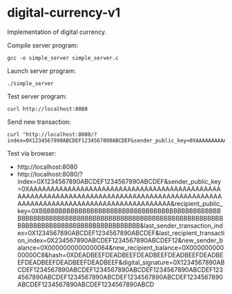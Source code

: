 # digital-currency-v1

Implementation of digital currency.

Compile server program:
```
gcc -o simple_server simple_server.c
```

Launch server program:
```
./simple_server
```

Test server program:
```
curl http://localhost:8080
```

Send new transaction:
```
curl "http://localhost:8080/?index=0X1234567890ABCDEF1234567890ABCDEF&sender_public_key=0XAAAAAAAAAAAAAAAAAAAAAAAAAAAAAAAAAAAAAAAAAAAAAAAAAAAAAAAAAAAAAAAAAAAAAAAAAAAAAAAAAAAAAAAAAAAAAAAAAAAAAAAAAAAAAAAAAAAAAAAAAAAAAAAAA&recipient_public_key=0XBBBBBBBBBBBBBBBBBBBBBBBBBBBBBBBBBBBBBBBBBBBBBBBBBBBBBBBBBBBBBBBBBBBBBBBBBBBBBBBBBBBBBBBBBBBBBBBBBBBBBBBBBBBBBBBBBBBBBBBBBBBBBBBBB&last_sender_transaction_index=0X1234567890ABCDEF1234567890ABCDEF&last_recipient_transaction_index=0X234567890ABCDEF1234567890ABCDEF12&new_sender_balance=0X0000000000000064&new_recipient_balance=0X00000000000000C8&hash=0XDEADBEEFDEADBEEFDEADBEEFDEADBEEFDEADBEEFDEADBEEFDEADBEEFDEADBEEF&digital_signature=0X1234567890ABCDEF1234567890ABCDEF1234567890ABCDEF1234567890ABCDEF1234567890ABCDEF1234567890ABCDEF1234567890ABCDEF1234567890ABCDEF1234567890ABCDEF1234567890ABCD"
```

Test via browser:
* http://localhost:8080
* http://localhost:8080/?index=0X1234567890ABCDEF1234567890ABCDEF&sender_public_key=0XAAAAAAAAAAAAAAAAAAAAAAAAAAAAAAAAAAAAAAAAAAAAAAAAAAAAAAAAAAAAAAAAAAAAAAAAAAAAAAAAAAAAAAAAAAAAAAAAAAAAAAAAAAAAAAAAAAAAAAAAAAAAAAAAA&recipient_public_key=0XBBBBBBBBBBBBBBBBBBBBBBBBBBBBBBBBBBBBBBBBBBBBBBBBBBBBBBBBBBBBBBBBBBBBBBBBBBBBBBBBBBBBBBBBBBBBBBBBBBBBBBBBBBBBBBBBBBBBBBBBBBBBBBBBB&last_sender_transaction_index=0X1234567890ABCDEF1234567890ABCDEF&last_recipient_transaction_index=0X234567890ABCDEF1234567890ABCDEF12&new_sender_balance=0X0000000000000064&new_recipient_balance=0X00000000000000C8&hash=0XDEADBEEFDEADBEEFDEADBEEFDEADBEEFDEADBEEFDEADBEEFDEADBEEFDEADBEEF&digital_signature=0X1234567890ABCDEF1234567890ABCDEF1234567890ABCDEF1234567890ABCDEF1234567890ABCDEF1234567890ABCDEF1234567890ABCDEF1234567890ABCDEF1234567890ABCDEF1234567890ABCD

